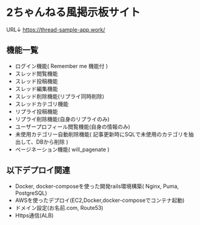 # 2ちゃんねる風掲示板サイト

URL↓
https://thread-sample-app.work/


## 機能一覧
- ログイン機能( Remember me 機能付 )
- スレッド閲覧機能
- スレッド投稿機能
- スレッド編集機能
- スレッド削除機能(リプライ同時削除)
- スレッドカテゴリ機能
- リプライ投稿機能
- リプライ削除機能(自身のリプライのみ)
- ユーザープロフィール閲覧機能(自身の情報のみ)
- 未使用カテゴリー自動削除機能( 記事更新時にSQLで未使用のカテゴリを抽出して、DBから削除 )
- ページネーション機能( will_pagenate )

## 以下デプロイ関連
- Docker, docker-composeを使った開発rails環境構築( Nginx, Puma, PostgreSQL)
- AWSを使ったデプロイ(EC2,Docker,docker-composeでコンテナ起動)
- ドメイン設定(お名前.com, Route53)
- Https通信(ALB)
